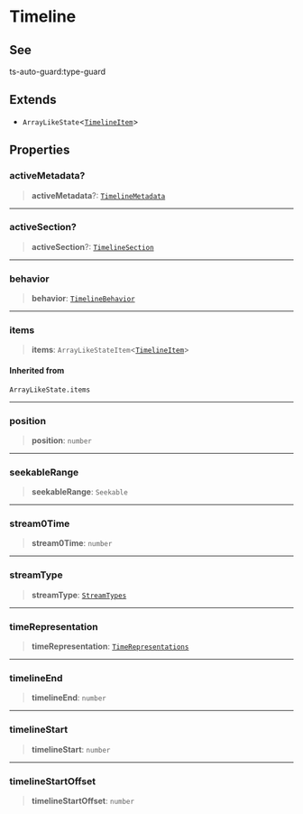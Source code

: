 # Timeline

## See

ts-auto-guard:type-guard

## Extends

- `ArrayLikeState`<[`TimelineItem`](reference/functions/TimelineItem.md)>

## Properties

### activeMetadata?

> **activeMetadata**?: [`TimelineMetadata`](reference/functions/TimelineMetadata.md)

***

### activeSection?

> **activeSection**?: [`TimelineSection`](reference/functions/TimelineSection.md)

***

### behavior

> **behavior**: [`TimelineBehavior`](reference/functions/TimelineBehavior.md)

***

### items

> **items**: `ArrayLikeStateItem`<[`TimelineItem`](reference/functions/TimelineItem.md)>

#### Inherited from

`ArrayLikeState.items`

***

### position

> **position**: `number`

***

### seekableRange

> **seekableRange**: `Seekable`

***

### stream0Time

> **stream0Time**: `number`

***

### streamType

> **streamType**: [`StreamTypes`](reference/enumerations/StreamTypes.md)

***

### timeRepresentation

> **timeRepresentation**: [`TimeRepresentations`](reference/enumerations/TimeRepresentations.md)

***

### timelineEnd

> **timelineEnd**: `number`

***

### timelineStart

> **timelineStart**: `number`

***

### timelineStartOffset

> **timelineStartOffset**: `number`
